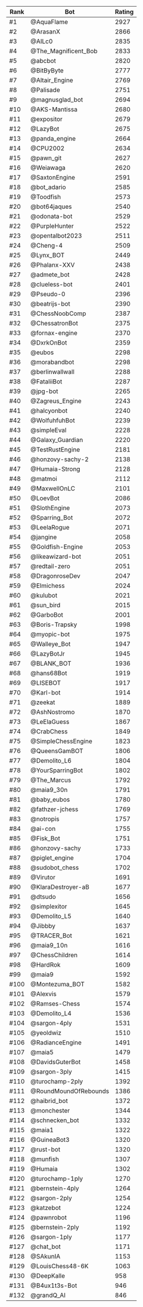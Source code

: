 Rank|Bot|Rating
---|---|---
#1|@AquaFlame|2927
#2|@ArasanX|2866
#3|@AILc0|2835
#4|@The_Magnificent_Bob|2833
#5|@abcbot|2820
#6|@BitByByte|2777
#7|@Altair_Engine|2769
#8|@Palisade|2751
#9|@magnusglad_bot|2694
#10|@AKS-Mantissa|2680
#11|@expositor|2679
#12|@LazyBot|2675
#13|@panda_engine|2664
#14|@CPU2002|2634
#15|@pawn_git|2627
#16|@Weiawaga|2620
#17|@SaxtonEngine|2591
#18|@bot_adario|2585
#19|@Toodfish|2573
#20|@bot64jaques|2540
#21|@odonata-bot|2529
#22|@PurpleHunter|2522
#23|@opentalbot2023|2511
#24|@Cheng-4|2509
#25|@Lynx_BOT|2449
#26|@Phalanx-XXV|2438
#27|@admete_bot|2428
#28|@clueless-bot|2401
#29|@Pseudo-0|2396
#30|@beatrijs-bot|2390
#31|@ChessNoobComp|2387
#32|@ChessatronBot|2375
#33|@fornax-engine|2370
#34|@DxrkOnBot|2359
#35|@eubos|2298
#36|@morabandbot|2298
#37|@berlinwallwall|2288
#38|@FataliiBot|2287
#39|@jpg-bot|2265
#40|@Zagreus_Engine|2243
#41|@halcyonbot|2240
#42|@WolfuhfuhBot|2239
#43|@simpleEval|2228
#44|@Galaxy_Guardian|2220
#45|@TestRustEngine|2181
#46|@honzovy-sachy-2|2138
#47|@Humaia-Strong|2128
#48|@matmoi|2112
#49|@MaxwellOnLC|2101
#50|@LoevBot|2086
#51|@SlothEngine|2073
#52|@Sparring_Bot|2072
#53|@LeelaRogue|2071
#54|@jangine|2058
#55|@Goldfish-Engine|2053
#56|@likeawizard-bot|2051
#57|@redtail-zero|2051
#58|@DragonroseDev|2047
#59|@Elmichess|2024
#60|@kulubot|2021
#61|@sun_bird|2015
#62|@GarboBot|2001
#63|@Boris-Trapsky|1998
#64|@myopic-bot|1975
#65|@Walleye_Bot|1947
#66|@LazyBotJr|1945
#67|@BLANK_BOT|1936
#68|@hans68Bot|1919
#69|@LISEBOT|1917
#70|@Karl-bot|1914
#71|@zeekat|1889
#72|@AshNostromo|1870
#73|@LeElaGuess|1867
#74|@CrabChess|1849
#75|@SimpleChessEngine|1823
#76|@QueensGamBOT|1806
#77|@Demolito_L6|1804
#78|@YourSparringBot|1802
#79|@The_Marcus|1792
#80|@maia9_30n|1791
#81|@baby_eubos|1780
#82|@fathzer-jchess|1769
#83|@notropis|1757
#84|@ai-con|1755
#85|@Fisk_Bot|1751
#86|@honzovy-sachy|1733
#87|@piglet_engine|1704
#88|@sudobot_chess|1702
#89|@Virutor|1691
#90|@KlaraDestroyer-aB|1677
#91|@dtsudo|1656
#92|@simplexitor|1645
#93|@Demolito_L5|1640
#94|@Jibbby|1637
#95|@TRACER_Bot|1621
#96|@maia9_10n|1616
#97|@ChessChildren|1614
#98|@HardRok|1609
#99|@maia9|1592
#100|@Montezuma_BOT|1582
#101|@Alexvis|1579
#102|@Ramses-Chess|1574
#103|@Demolito_L4|1536
#104|@sargon-4ply|1531
#105|@yeoldwiz|1510
#106|@RadianceEngine|1491
#107|@maia5|1479
#108|@DavidsGuterBot|1458
#109|@sargon-3ply|1415
#110|@turochamp-2ply|1392
#111|@RoundMoundOfRebounds|1386
#112|@haibrid_bot|1372
#113|@monchester|1344
#114|@schnecken_bot|1332
#115|@maia1|1322
#116|@GuineaBot3|1320
#117|@rust-bot|1320
#118|@munfish|1307
#119|@Humaia|1302
#120|@turochamp-1ply|1270
#121|@bernstein-4ply|1264
#122|@sargon-2ply|1254
#123|@katzebot|1224
#124|@pawnrobot|1196
#125|@bernstein-2ply|1192
#126|@sargon-1ply|1177
#127|@chat_bot|1171
#128|@SAkunIA|1153
#129|@LouisChess48-6K|1063
#130|@DeepKalle|958
#131|@B4ux1t3s-Bot|946
#132|@grandQ_AI|846
